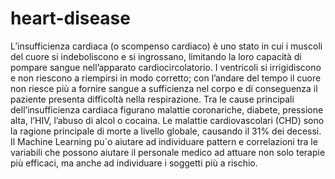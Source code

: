 # heart-disease

L’insufficienza cardiaca (o scompenso cardiaco) è uno stato in cui i muscoli del cuore si indeboliscono e si ingrossano, limitando la loro capacità di pompare sangue nell’apparato cardiocircolatorio. I ventricoli si irrigidiscono e non riescono a riempirsi in modo corretto; con l’andare del tempo il cuore non riesce più a
fornire sangue a sufficienza nel corpo e di conseguenza il paziente presenta difficoltà nella respirazione.
Tra le cause principali dell’insufficienza cardiaca figurano malattie coronariche, diabete, pressione alta, l’HIV, l’abuso di alcol o cocaina. Le malattie cardiovascolari (CHD) sono la ragione principale di morte a livello globale, causando il 31% dei decessi.
Il Machine Learning pu`o aiutare ad individuare pattern e correlazioni tra le variabili che possono aiutare il personale medico ad attuare non solo terapie più efficaci, ma anche ad individuare i soggetti più a rischio.
